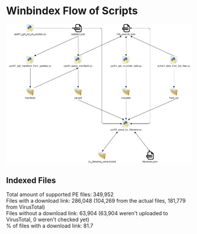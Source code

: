 # Winbindex Flow of Scripts

![winbindex-scripts-flow.png](winbindex-scripts-flow.png)

## Indexed Files

<!--FileStats-->
Total amount of supported PE files: 349,952  
Files with a download link: 286,048 (104,269 from the actual files, 181,779 from VirusTotal)  
Files without a download link: 63,904 (63,904 weren't uploaded to VirusTotal, 0 weren't checked yet)  
% of files with a download link: 81.7  
<!--/FileStats-->
